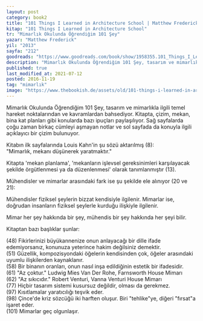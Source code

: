 ```yaml
---
layout: post  
category: book2  
title: "101 Things I Learned in Architecture School | Matthew Frederick (Kitap)"  
kitap: "101 Things I Learned in Architecture School"  
tr: "Mimarlık Okulunda Öğrendiğim 101 Şey"  
yazar: "Matthew Frederick"  
yil: "2013"  
sayfa: "212"  
goodreads: "https://www.goodreads.com/book/show/1958355.101_Things_I_Learned_in_Architecture_School"
description: "Mimarlık Okulunda Öğrendiğim 101 Şey, tasarım ve mimarlıkla ilgili temel hareket noktalarından ve kavramlardan bahsediyor."
published: true
last_modified_at: 2021-07-12
posted: 2016-11-19
tag: "mimarlık"
image: "https://www.thebookish.de/assets/old/101-things-i-learned-in-architecture-school.jpg"
---
```


Mimarlık Okulunda Öğrendiğim 101 Şey, tasarım ve mimarlıkla ilgili temel hareket noktalarından ve kavramlardan bahsediyor. Kitapta, çizim, mekan, bina kat planları gibi konularda bazı ipuçları paylaşılıyor. Sağ sayfalarda çoğu zaman birkaç cümleyi aşmayan notlar ve sol sayfada da konuyla ilgili açıklayıcı bir çizim bulunuyor.  
  
Kitabın ilk sayfalarında Louis Kahn'in şu sözü aktarılmış (8):  
"Mimarlık, mekanı düşünerek yaratmaktır."
  
Kitapta 'mekan planlama', 'mekanların işlevsel gereksinimleri karşılayacak şekilde örgütlenmesi ya da düzenlenmesi' olarak tanımlanmıştır (13).  
  
Mühendisler ve mimarlar arasındaki fark ise şu şekilde ele alınıyor (20 ve 21):  
  
Mühendisler fiziksel şeylerin bizzat kendisiyle ilgilenir. Mimarlar ise, doğrudan insanların fiziksel şeylerle kurduğu ilişkiyle ilgilenir.  
  
Mimar her şey hakkında bir şey, mühendis bir şey hakkında her şeyi bilir.  
  
Kitaptan bazı başlıklar şunlar:  
  
(48) Fikirlerinizi büyükannenize onun anlayacağı bir dille ifade edemiyorsanız, konunuza yeterince hakim değilsiniz demektir.  
(51) Güzellik, kompozisyondaki öğelerin kendisinden çok, öğeler arasındaki uyumlu ilişkilerden kaynaklanır.  
(58) Bir binanın oranları, onun nasıl inşa edildiğinin estetik bir ifadesidir.  
(61) "Az çoktur." Ludwig Mies Van Der Rohe, Farnsworth House Mimarı  
(62) "Az sıkıcıdır." Robert Venturi, Vanna Venturi House Mimarı  
(77) Hiçbir tasarım sistemi kusursuz değildir, olması da gerekmez.  
(97) Kısıtlamalar yaratıcılığı teşvik eder.  
(98) Çince'de kriz sözcüğü iki harften oluşur. Biri "tehlike"ye, diğeri "fırsat"a işaret eder.  
(101) Mimarlar geç olgunlaşır.  
  
  

